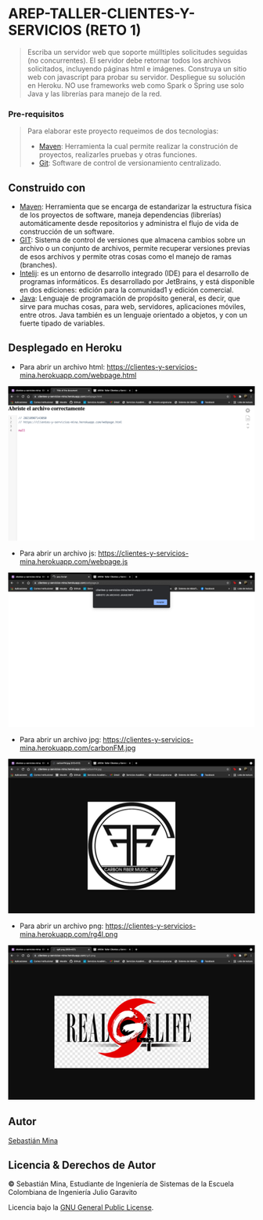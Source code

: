 # AREP-TALLER-CLIENTES-Y-SERVICIOS (RETO 1)

>Escriba un servidor web que soporte múlltiples solicitudes seguidas (no concurrentes). El servidor debe retornar todos los archivos solicitados, incluyendo páginas html e imágenes. Construya un sitio web con javascript para probar su servidor. Despliegue su solución en Heroku. NO use frameworks web como Spark o Spring use solo Java y las librerías para manejo de la red.

### Pre-requisitos

> Para  elaborar este proyecto requeimos de dos tecnologias:
> * [Maven](https://es.wikipedia.org/wiki/Maven): Herramienta la cual permite realizar la construción de proyectos, realizarles pruebas y otras funciones.
> * [Git](https://es.wikipedia.org/wiki/Git): Software de control de versionamiento centralizado.

## Construido con

* [Maven](https://maven.apache.org/): Herramienta que se encarga de estandarizar la estructura física de los proyectos de software, maneja dependencias (librerías) automáticamente desde repositorios y administra el flujo de vida de construcción de un software.
* [GIT](https://git-scm.com/): Sistema de control de versiones que almacena cambios sobre un archivo o un conjunto de archivos, permite recuperar versiones previas de esos archivos y permite otras cosas como el manejo de ramas (branches).
* [Intelij](https://es.wikipedia.org/wiki/IntelliJ_IDEA): es un entorno de desarrollo integrado (IDE) para el desarrollo de programas informáticos. Es desarrollado por JetBrains, y está disponible en dos ediciones: edición para la comunidad1 y edición comercial.
* [Java](https://www.oracle.com/java/): Lenguaje de programación de propósito general, es decir, que sirve para muchas cosas, para web, servidores, aplicaciones móviles, entre otros. Java también es un lenguaje orientado a objetos, y con un fuerte tipado de variables.

## Desplegado en Heroku

- Para abrir un archivo html: https://clientes-y-servicios-mina.herokuapp.com/webpage.html

![](src/resource/html.png)

- Para abrir un archivo js: https://clientes-y-servicios-mina.herokuapp.com/webpage.js

![](src/resource/javascript.png)

- Para abrir un archivo jpg: https://clientes-y-servicios-mina.herokuapp.com/carbonFM.jpg

![](src/resource/CarbonFM.png)

- Para abrir un archivo png: https://clientes-y-servicios-mina.herokuapp.com/rg4l.png

![](src/resource/RG4L2.png)

## Autor 

[Sebastián Mina](https://github.com/sebastianmina)

## Licencia & Derechos de Autor
**©** Sebastián Mina, Estudiante de Ingeniería de Sistemas de la Escuela Colombiana de Ingeniería Julio Garavito

Licencia bajo la [GNU General Public License](https://github.com/sebastianmina/AREP-TALLER-CLIENTES-Y-SERVICIOS/blob/main/LICENSE.txt).